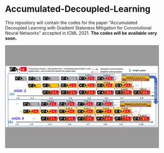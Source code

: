 # Accumulated-Decoupled-Learning
This repository will contain the codes for the paper "Accumulated Decoupled Learning with Gradient Staleness Mitigation for Convolutional Neural Networks" accepted in ICML 2021. **The codes will be available very soon.**


![alt text](ADL_image.png)
